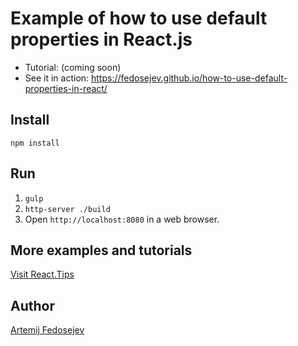 # Example of how to use default properties in React.js

+ Tutorial: (coming soon)
+ See it in action: https://fedosejev.github.io/how-to-use-default-properties-in-react/

## Install

`npm install`

## Run

1. `gulp`
2. `http-server ./build`
3. Open `http://localhost:8080` in a web browser.

## More examples and tutorials

[Visit React.Tips](http://react.tips)

## Author

[Artemij Fedosejev](http://artemij.com)
